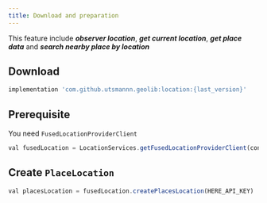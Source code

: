 ```yaml
---
title: Download and preparation
---
```


This feature include ***observer location***, ***get current location***, ***get place data*** and ***search nearby place by location***

## Download
```jsx
implementation 'com.github.utsmannn.geolib:location:{last_version}'
```

## Prerequisite
You need `FusedLocationProviderClient`
```jsx
val fusedLocation = LocationServices.getFusedLocationProviderClient(context)
```

## Create `PlaceLocation`
```jsx
val placesLocation = fusedLocation.createPlacesLocation(HERE_API_KEY)
```